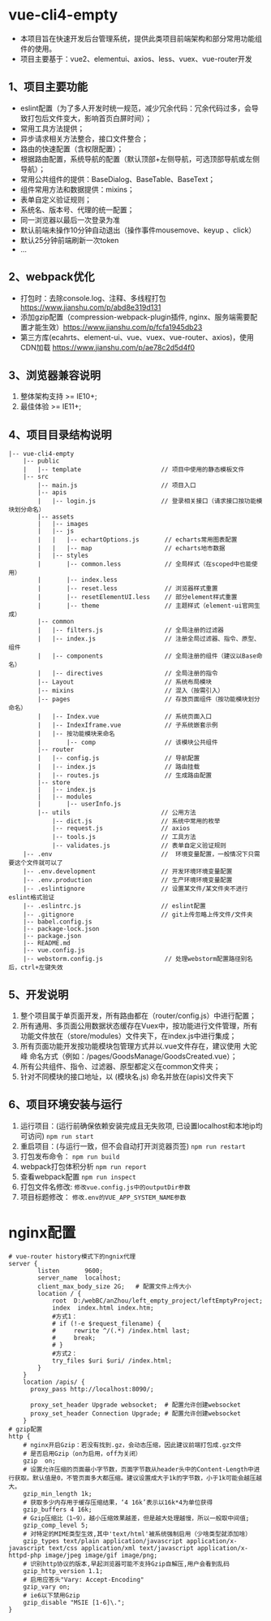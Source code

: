 # vue-cli4-empty
- 本项目旨在快速开发后台管理系统，提供此类项目前端架构和部分常用功能组件的使用。
- 项目主要基于：vue2、elementui、axios、less、vuex、vue-router开发

## 1、项目主要功能
- eslint配置（为了多人开发时统一规范，减少冗余代码：冗余代码过多，会导致打包后文件变大，影响首页白屏时间）；
- 常用工具方法提供；
- 异步请求相关方法整合，接口文件整合；
- 路由的快速配置（含权限配置）；
- 根据路由配置，系统导航的配置（默认顶部+左侧导航，可选顶部导航或左侧导航）；
- 常用公共组件的提供：BaseDialog、BaseTable、BaseText；
- 组件常用方法和数据提供：mixins；
- 表单自定义验证规则；
- 系统名、版本号、代理的统一配置；
- 同一浏览器以最后一次登录为准
- 默认前端未操作10分钟自动退出（操作事件mousemove、keyup 、click）
- 默认25分钟前端刷新一次token
- ...

## 2、webpack优化
- 打包时：去除console.log、注释、多线程打包  https://www.jianshu.com/p/abd8e319d131
- 添加gzip配置（compression-webpack-plugin插件, nginx、服务端需要配置才能生效）https://www.jianshu.com/p/fcfa1945db23
- 第三方库(ecahrts、element-ui、vue、vuex、vue-router、axios)，使用CDN加载  https://www.jianshu.com/p/ae78c2d5d4f0

## 3、浏览器兼容说明
1. 整体架构支持 >= IE10+;
2. 最佳体验 >= IE11+;

## 4、项目目录结构说明
```
|-- vue-cli4-empty
    |-- public
    |   |-- template                      // 项目中使用的静态模板文件
    |-- src
        |-- main.js                       // 项目入口
        |-- apis
        |   |-- login.js                  // 登录相关接口（请求接口按功能模块划分命名）
        |-- assets
        |   |-- images
        |   |-- js
        |   |   |-- echartOptions.js       // echarts常用图表配置
        |   |   |-- map                    // echarts地市数据
        |   |-- styles
        |       |-- common.less            // 全局样式（在scoped中也能使用）
        |       |-- index.less
        |       |-- reset.less             // 浏览器样式重置
        |       |-- resetElementUI.less    // 部分element样式重置
        |       |-- theme                  // 主题样式（element-ui官网生成）
        |-- common
        |   |-- filters.js                 // 全局注册的过滤器
        |   |-- index.js                   // 注册全局过滤器、指令、原型、组件
        |   |-- components                 // 全局注册的组件（建议以Base命名）
        |   |-- directives                 // 全局注册的指令
        |-- Layout                         // 系统布局模块
        |-- mixins                         // 混入（按需引入）
        |-- pages                          // 存放页面组件（按功能模块划分命名）
        |   |-- Index.vue                  // 系统页面入口
        |   |-- IndexIframe.vue            // 子系统嵌套示例
        |   |-- 按功能模块来命名
        |       |-- comp                   // 该模块公共组件
        |-- router
        |   |-- config.js                  // 导航配置
        |   |-- index.js                   // 路由挂载
        |   |-- routes.js                  // 生成路由配置
        |-- store
        |   |-- index.js
        |   |-- modules
        |       |-- userInfo.js
        |-- utils                         // 公用方法
            |-- dict.js                   // 系统中常用的枚举
            |-- request.js                // axios
            |-- tools.js                  // 工具方法
            |-- validates.js              // 表单自定义验证规则
    |-- .env                              //  环境变量配置，一般情况下只需要这个文件就可以了
    |-- .env.development                  // 开发环境环境变量配置
    |-- .env.production                   // 生产环境环境变量配置
    |-- .eslintignore                     // 设置某文件/某文件夹不进行eslint格式验证
    |-- .eslintrc.js                      // eslint配置
    |-- .gitignore                        // git上传忽略上传文件/文件夹
    |-- babel.config.js
    |-- package-lock.json
    |-- package.json
    |-- README.md
    |-- vue.config.js
    |-- webstorm.config.js                 // 处理webstorm配置路径别名后，ctrl+左键失效
```

## 5、开发说明
1. 整个项目属于单页面开发，所有路由都在（router/config.js）中进行配置；
2. 所有通用、多页面公用数据状态缓存在Vuex中，按功能进行文件管理，所有功能文件放在（store/modules）文件夹下，在index.js中进行集成；
3. 所有页面功能开发按功能模块包管理方式并以.vue文件存在，建议使用 大驼峰 命名方式（例如：/pages/GoodsManage/GoodsCreated.vue）；
4. 所有公共组件、指令、过滤器、原型都定义在common文件夹；
5. 针对不同模块的接口地址，以 (模块名.js) 命名并放在(apis)文件夹下

## 6、项目环境安装与运行
1. 运行项目：(运行前确保依赖安装完成且无失败项, 已设置localhost和本地ip均可访问)
 `npm run start`
2. 重启项目：(与运行一致，但不会自动打开浏览器页签)
 `npm run restart`
3. 打包发布命令：
 `npm run build`
4. webpack打包体积分析
  `npm run report`
5. 查看webpack配置
  `npm run inspect`
6. 打包文件名修改:
  `修改vue.config.js中的outputDir参数`
7. 项目标题修改：
   `修改.env的VUE_APP_SYSTEM_NAME参数`

# nginx配置
```
# vue-router history模式下的ngnix代理
server {
        listen       9600;
        server_name  localhost;
        client_max_body_size 2G;   # 配置文件上传大小
		location / {
			root  D:/webBC/anZhou/left_empty_project/leftEmptyProject;
            index  index.html index.htm;
            #方式1：
            # if (!-e $request_filename) {
            #     rewrite ^/(.*) /index.html last;
            #     break;
            # }
            #方式2：
            try_files $uri $uri/ /index.html;
        }
    }
    location /apis/ {
      proxy_pass http://localhost:8090/;

      proxy_set_header Upgrade websocket;  # 配置允许创建websocket
      proxy_set_header Connection Upgrade; # 配置允许创建websocket
    }
# gzip配置
http {
    # nginx开启Gzip：若没有找到.gz，会动态压缩，因此建议前端打包成.gz文件
    # 是否启用Gzip（on为启用，off为关闭）
    gzip  on;
    # 设置允许压缩的页面最小字节数，页面字节数从header头中的Content-Length中进行获取。默认值是0，不管页面多大都压缩。建议设置成大于1k的字节数，小于1k可能会越压越大。
    gzip_min_length 1k;
    # 获取多少内存用于缓存压缩结果，‘4 16k’表示以16k*4为单位获得
    gzip_buffers 4 16k;
    # Gzip压缩比（1~9），越小压缩效果越差，但是越大处理越慢，所以一般取中间值;
    gzip_comp_level 5;
    # 对特定的MIME类型生效,其中'text/html'被系统强制启用（少啥类型就添加啥）
    gzip_types text/plain application/javascript application/x-javascript text/css application/xml text/javascript application/x-httpd-php image/jpeg image/gif image/png;
    # 识别http协议的版本,早起浏览器可能不支持Gzip自解压,用户会看到乱码
    gzip_http_version 1.1;
    # 启用应答头"Vary: Accept-Encoding"
    gzip_vary on;
    # ie6以下禁用Gzip
    gzip_disable "MSIE [1-6]\.";
}
```

